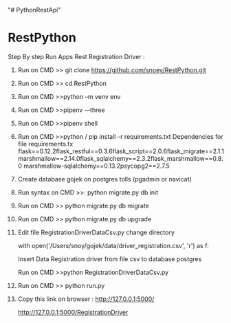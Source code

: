 "# PythonRestApi" 
# RestPython

Step By step Run Apps Rest Registration Driver :
1.	Run on CMD >> git clone https://github.com/snoey/RestPython.git
2.	Run on CMD >> cd RestPython
3.	Run on CMD >>python –m venv env
4.	Run on CMD >>pipenv -–three
5.	Run on CMD >>pipenv shell
6.	Run on CMD >>python / pip install –r requirements.txt
Dependencies for file requirements.tx
flask==0.12.2flask_restful==0.3.6flask_script==2.0.6flask_migrate==2.1.1marshmallow==2.14.0flask_sqlalchemy==2.3.2flask_marshmallow==0.8.0
marshmallow-sqlalchemy==0.13.2psycopg2==2.7.5

7.	Create database gojek on postgres tolls (pgadmin or navicat)
8.	Run syntax on CMD >>: 
python migrate.py db init

 

9.	Run on CMD >>
python migrate.py db migrate

 


10.	Run on CMD >>
python migrate.py db upgrade
 

11. Edit file RegistrationDriverDataCsv.py change directory 

	with open('/Users/snoy/gojek/data/driver_registration.csv', 'r') as f:

	Insert Data Registration driver from file csv to database postgres

	Run on CMD >>python RegistrationDriverDataCsv.py 
 

12.	Run on CMD >> python run.py



13.	Copy this link on browser : http://127.0.0.1:5000/


	http://127.0.0.1:5000/RegistrationDriver
